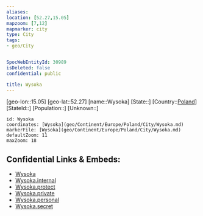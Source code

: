```yaml
---
aliases: 
location: [52.27,15.05]
mapzoom: [7,12] 
mapmarker: city 
type: City
tags:
- geo/City


SpocWebEntityId: 30989
isDeleted: false
confidential: public

title: Wysoka
---
```

[geo-lon::15.05]
[geo-lat::52.27]
[name::Wysoka]
[State::]
[Country::[Poland](geo/Continent/Europe/Poland.md)]
[StateId::]
[Population::]
[Unknown::]


```leaflet
id: Wysoka
coordinates: [Wysoka](geo/Continent/Europe/Poland/City/Wysoka.md)
markerFile: [Wysoka](geo/Continent/Europe/Poland/City/Wysoka.md)
defaultZoom: 11 
maxZoom: 18
```


## Confidential Links & Embeds: 
- [Wysoka](../../../../../../_public/geo/Continent/Europe/Poland/City/Wysoka.md) 
- [Wysoka.internal](../../../../../../_internal/geo/Continent/Europe/Poland/City/Wysoka.internal.md) 
- [Wysoka.protect](../../../../../../_protect/geo/Continent/Europe/Poland/City/Wysoka.protect.md) 
- [Wysoka.private](../../../../../../_private/geo/Continent/Europe/Poland/City/Wysoka.private.md) 
- [Wysoka.personal](../../../../../../_personal/geo/Continent/Europe/Poland/City/Wysoka.personal.md) 
- [Wysoka.secret](../../../../../../_secret/geo/Continent/Europe/Poland/City/Wysoka.secret.md) 
